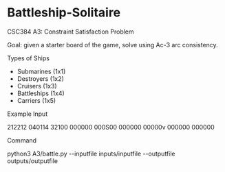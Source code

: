 # Battleship-Solitaire
CSC384 A3: Constraint Satisfaction Problem

Goal: given a starter board of the game, solve using Ac-3 arc consistency.

Types of Ships
- Submarines (1x1)
- Destroyers (1x2)
- Cruisers (1x3)
- Battleships (1x4)
- Carriers (1x5)

Example Input

212212
040114
32100
000000
000S00
000000
00000v
000000
000000

 




Command

python3 A3/battle.py --inputfile inputs/inputfile --outputfile outputs/outputfile

